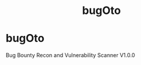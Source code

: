 <h1 align="center">
  bugOto
  <br>
</h1>

# bugOto
Bug Bounty Recon and Vulnerability Scanner V1.0.0

